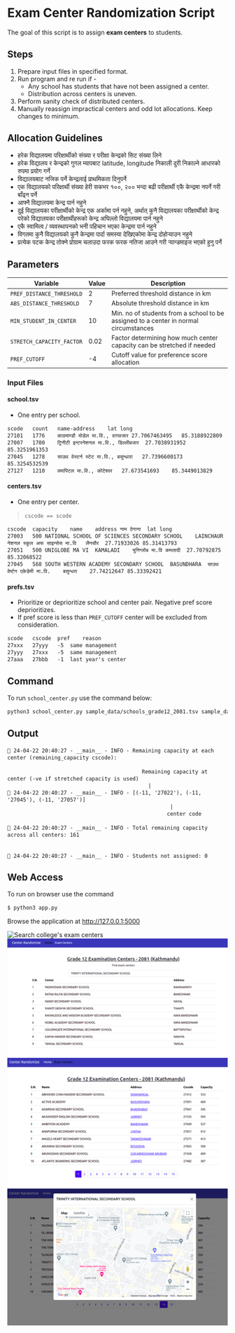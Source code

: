 # Exam Center Randomization Script
The goal of this script is to assign __exam centers__ to students.

## Steps
1. Prepare input files in specified format.
2. Run program and re run if - 
   * Any school has students that have not been assigned a center.
   * Distribution across centers is uneven.
3. Perform sanity check of distributed centers.
4. Manually reassign impractical centers and odd lot allocations. Keep changes to minimum. 

## Allocation Guidelines

- हरेक विद्यालयमा परिक्षार्थीको संख्या र परीक्षा केन्द्रको सिट संख्या लिने
- हरेक विद्यालय र केन्द्रको गुगल म्यापबाट latitude, longitude निकाली दुरी निकाल्ने आधारको रुपमा प्रयोग गर्ने
- विद्यालयबाट नजिक पर्ने केन्द्रलाई प्राथमिकता दिनुपर्ने
- एक विद्यालयको परिक्षार्थी संख्या हेरी सकभर १००, २०० भन्दा बढी परीक्षार्थी एकै केन्द्रमा नपर्ने गरी बाँढ्न पर्ने
- आफ्नै विद्यालयमा केन्द्र पार्न नहुने
- दुई विद्यालयका परीक्षार्थीको केन्द्र एक अर्कामा पर्न नहुने, अर्थात् कुनै विद्यालयका परीक्षार्थीको केन्द्र परेको विद्यालयका परीक्षार्थीहरूको केन्द्र अघिल्लो विद्यालयमा पार्न नहुने
- एकै स्वामित्व / व्यवस्थापनको भनी पहिचान भएका केन्द्रमा पार्न नहुने
- विगतमा कुनै विद्यालयको कुनै केन्द्रमा पार्दा समस्या देखिएकोमा केन्द्र दोहोऱ्याउन नहुने
- प्रत्येक पटक केन्द्र तोक्ने प्रोग्राम चलाउदा फरक फरक नतिजा आउने गरी ऱ्यान्डमाइज भएको हुनु पर्ने

## Parameters 

| Variable                 | Value | Description                                 |
|--------------------------|-------|---------------------------------------------|
| `PREF_DISTANCE_THRESHOLD`  | 2     | Preferred threshold distance in km          |
| `ABS_DISTANCE_THRESHOLD`   | 7     | Absolute threshold distance in km           |
| `MIN_STUDENT_IN_CENTER`    | 10    | Min. no of students from a school to be assigned to a center in normal circumstances |
| `STRETCH_CAPACITY_FACTOR`  | 0.02  | Factor determining how much center capacity can be stretched if needed |
| `PREF_CUTOFF`              | -4    | Cutoff value for preference score allocation          |

### Input Files

#### school.tsv
- One entry per school.

```tsv
scode	count	name-address	lat	long
27101	1776	काठमाण्डौ मोडेल मा.वि., वागवजार	27.7067463495	85.3188922809
27007	1700	ट्रिनीटी इन्टरनेशनल मा.वि., डिल्लीबजार	27.7038931952	85.3251961353
27045	1278	साउथ वेस्टर्न स्टेट मा.वि., बसुन्धारा	27.7396600173	85.3254532539
27127	1210	क्यापिटल मा.वि., कोटेश्वर	27.673541693	85.3449013829
```

#### centers.tsv
- One entry per center.
>`cscode == scode`

```tsv
cscode	capacity	name	address	नाम	ठेगाना	lat	long
27003	500	NATIONAL SCHOOL OF SCIENCES SECONDARY SCHOOL	LAINCHAUR	नेशनल स्कुल अफ साइन्सेस मा.वि	लैनचौर	27.71933026	85.31413793
27051	500	UNIGLOBE MA VI	KAMALADI	युनिग्लोब मा.वि	कमलादी	27.70792875	85.32068522
27045	568	SOUTH WESTERN ACADEMY SECONDARY SCHOOL	BASUNDHARA	साउथ वेर्ष्टन एकेडेमी मा.वि.	बसुन्धरा	27.74212647	85.33392421
```

#### prefs.tsv
- Prioritize or deprioritize school and center pair. Negative pref score deprioritizes.
- If pref score is less than `PREF_CUTOFF` center will be excluded from consideration.

```tsv
scode	cscode	pref	reason
27xxx	27yyy	-5	same management
27yyy	27xxx	-5	same management
27aaa	27bbb	-1	last year's center
```

## Command

To run `school_center.py` use the command below:

```bash
python3 school_center.py sample_data/schools_grade12_2081.tsv sample_data/centers_grade12_2081.tsv sample_data/prefs.tsv
```

## Output

```
🚀 24-04-22 20:40:27 - __main__ - INFO - Remaining capacity at each center (remaining_capacity cscode): 

                                           Remaining capacity at center (-ve if stretched capacity is used)
                                             |
🚀 24-04-22 20:40:27 - __main__ - INFO - [(-11, '27022'), (-11, '27045'), (-11, '27057')] 
                                                    |
                                                   center code

🚀 24-04-22 20:40:27 - __main__ - INFO - Total remaining capacity across all centers: 161 


🚀 24-04-22 20:40:27 - __main__ - INFO - Students not assigned: 0
```

## Web Access
To run on browser use the command

```bash
$ python3 app.py   
```
 Browse the application at http://127.0.0.1:5000

![Search college's exam centers](https://github.com/rajeshtandukar/center-randomize-list/blob/main/images/search-college?raw=true)
![Search college's exam centers list](https://github.com/rajeshtandukar/center-randomize-list/blob/main/images/college-centers.png?raw=true)
![Exam centers list](https://github.com/rajeshtandukar/center-randomize-list/blob/main/images/exam-centers.png?raw=true)
![Exam centers list Googl Map](https://github.com/rajeshtandukar/center-randomize-list/blob/main/images/center-map.png?raw=true)
